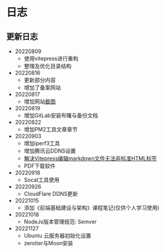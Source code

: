# 日志

## 更新日志
- 20220809
  - 使用vitepress进行重构
  - 整理及优化目录结构
- 20220816
  - 更新部分内容
  - 增加了备案网站
- 20220817
  - 增加网站[截图](./public/resources/web_shotcut.png)
- 20220819
  - 增加GitLab安装布曙与备份文档
- 20220822
  - 增加PM2工具文章章节
- 20220903
  - 增加iperf3工具
  - 增加腾讯云DDNS设置
  - [解决Vitepress编辑markdown文件无法非标准HTML标签](https://github.com/vuejs/vitepress/issues/430)
  - PDF下载软件
- 20220918
  - Socat工具使用
- 20220926
  - CloudFlare DDNS更新
- 20221015
  - 添加《前端基础建设与架构》课程笔记(仅供个人学习使用)
- 20221018
  - NodeJs版本管理规范: Semver
- 20221127
  - Ubuntu 云服务器初始化设置
  - zerotier与Moon安装
